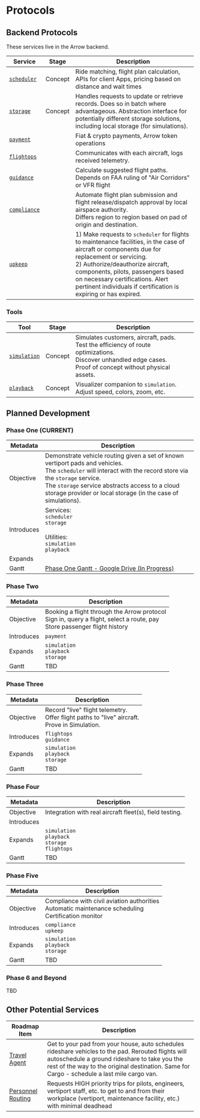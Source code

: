 # Protocols

## Backend Protocols

These services live in the Arrow backend.

Service | Stage | Description
--- | --- | ---
[`scheduler`](./scheduler) | Concept | Ride matching, flight plan calculation, APIs for client Apps, pricing based on distance and wait times
[`storage`](./storage) | Concept |  Handles requests to update or retrieve records. Does so in batch where advantageous. Abstraction interface for potentially different storage solutions, including local storage (for simulations).
[`payment`](./payment) | | Fiat & crypto payments, Arrow token operations
[`flightops`](./flightops) | | Communicates with each aircraft, logs received telemetry.
[`guidance`](./guidance) | | Calculate suggested flight paths. Depends on FAA ruling of "Air Corridors" or VFR flight
[`compliance`](./compliance) | | Automate flight plan submission and flight release/dispatch approval by local airspace authority.<Br>Differs region to region based on pad of origin and destination.
[`upkeep`](./upkeep) | | 1) Make requests to `scheduler` for flights to maintenance facilities, in the case of aircraft or components due for replacement or servicing.<br>2) Authorize/deauthorize aircraft, components, pilots, passengers based on necessary certifications. Alert pertinent individuals if certification is expiring or has expired.

### Tools

Tool | Stage | Description
--- | --- | ---
[`simulation`](./test/simulation) | Concept | Simulates customers, aircraft, pads.<br/>Test the efficiency of route optimizations.<br/>Discover unhandled edge cases.<br/>Proof of concept without physical assets.
[`playback`](./test/playback) | Concept | Visualizer companion to `simulation`.<br/>Adjust speed, colors, zoom, etc.

## Planned Development

### Phase One **(CURRENT)**

Metadata | Description
--- | ---
Objective | Demonstrate vehicle routing given a set of known vertiport pads and vehicles.<br/>The `scheduler` will interact with the record store via the `storage` service.<br/>The `storage` service abstracts access to a cloud storage provider or local storage (in the case of simulations).
Introduces | Services:<br/>`scheduler`<br/>`storage`<br/><br/>Utilities:<br/>`simulation`<br/>`playback`
Expands |
Gantt | [Phase One Gantt - Google Drive (In Progress)](https://docs.google.com/spreadsheets/d/1n2YXbq1wimU18PORQtSU--8hPNuETFIXwcqq1udSDQI/edit?usp=sharing)

### Phase Two

Metadata | Description
--- | ---
Objective | Booking a flight through the Arrow protocol<br/>Sign in, query a flight, select a route, pay<br/>Store passenger flight history
Introduces | `payment`
Expands | `simulation`<br/>`playback`<br/>`storage`
Gantt | TBD

### Phase Three

Metadata | Description
--- | ---
Objective | Record "live" flight telemetry.<br/>Offer flight paths to "live" aircraft.<br/>Prove in Simulation.
Introduces | `flightops`<br/>`guidance`
Expands | `simulation`<br/>`playback`<br/>`storage`
Gantt | TBD

### Phase Four

Metadata | Description
--- | ---
Objective | Integration with real aircraft fleet(s), field testing.
Introduces |
Expands | `simulation`<br/>`playback`<br/>`storage`<br/>`flightops`
Gantt | TBD

### Phase Five

Metadata | Description
--- | ---
Objective | Compliance with civil aviation authorities<br/>Automatic maintenance scheduling<br/>Certification monitor
Introduces | `compliance`<br/>`upkeep`
Expands | `simulation`<br/>`playback`<br/>`storage`
Gantt | TBD

### Phase 6 and Beyond

TBD

## Other Potential Services

Roadmap Item | Description
--- | ---
[Travel Agent]() | Get to your pad from your house, auto schedules rideshare vehicles to the pad. Rerouted flights will autoschedule a ground rideshare to take you the rest of the way to the original destination. Same for Cargo - schedule a last mile cargo van.
[Personnel Routing]() | Requests HIGH priority trips for pilots, engineers, vertiport staff, etc. to get to and from their workplace (vertiport, maintenance facility, etc.) with minimal deadhead